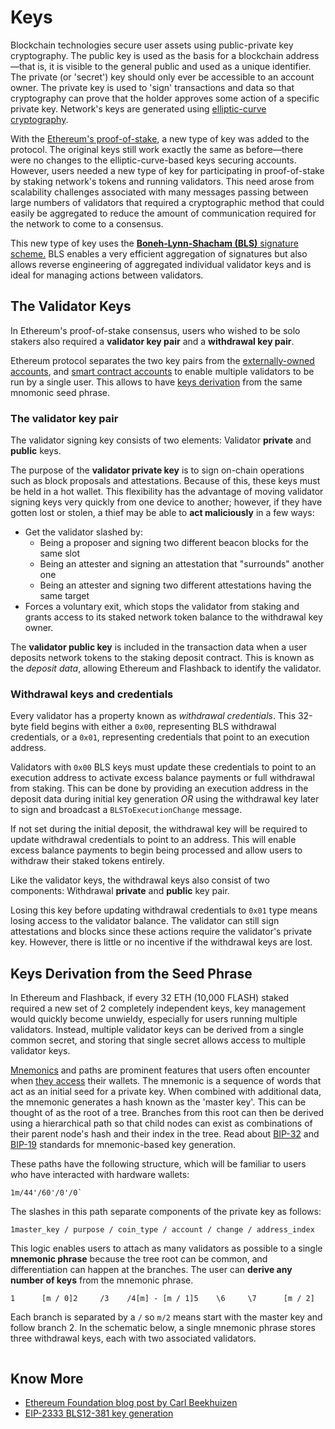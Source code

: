 # Keys

Blockchain technologies secure user assets using public-private key cryptography. The public key is used as the basis for a blockchain address—that is, it is visible to the general public and used as a unique identifier. The private (or 'secret') key should only ever be accessible to an account owner. The private key is used to 'sign' transactions and data so that cryptography can prove that the holder approves some action of a specific private key. Network's keys are generated using [elliptic-curve cryptography](https://en.wikipedia.org/wiki/Elliptic-curve\_cryptography).

With the [Ethereum's proof-of-stake](https://ethereum.org/en/developers/docs/consensus-mechanisms/pos/), a new type of key was added to the protocol. The original keys still work exactly the same as before—there were no changes to the elliptic-curve-based keys securing accounts. However, users needed a new type of key for participating in proof-of-stake by staking network's tokens and running validators. This need arose from scalability challenges associated with many messages passing between large numbers of validators that required a cryptographic method that could easily be aggregated to reduce the amount of communication required for the network to come to a consensus.

This new type of key uses the [**Boneh-Lynn-Shacham (BLS)** signature scheme.](https://wikipedia.org/wiki/BLS\_digital\_signature) BLS enables a very efficient aggregation of signatures but also allows reverse engineering of aggregated individual validator keys and is ideal for managing actions between validators.

## The Validator Keys <a href="#two-types-of-keys" id="two-types-of-keys"></a>

In Ethereum's proof-of-stake consensus, users who wished to be solo stakers also required a **validator key pair** and a **withdrawal key pair**.

Ethereum protocol separates the two key pairs from the [externally-owned accounts](../basics/accounts.md), and [smart contract accounts](../advanced/accounts-1.md) to enable multiple validators to be run by a single user. This allows to have [keys derivation](account-and-keys.md#deriving-keys-from-seed) from the same mnomonic seed phrase.

### The validator key pair <a href="#validator-key" id="validator-key"></a>

The validator signing key consists of two elements: Validator **private** and **public** keys.

The purpose of the **validator private key** is to sign on-chain operations such as block proposals and attestations. Because of this, these keys must be held in a hot wallet. This flexibility has the advantage of moving validator signing keys very quickly from one device to another; however, if they have gotten lost or stolen, a thief may be able to **act maliciously** in a few ways:

* Get the validator slashed by:
  * Being a proposer and signing two different beacon blocks for the same slot
  * Being an attester and signing an attestation that "surrounds" another one
  * Being an attester and signing two different attestations having the same target
* Forces a voluntary exit, which stops the validator from staking and grants access to its staked network token balance to the withdrawal key owner.

The **validator public key** is included in the transaction data when a user deposits network tokens to the staking deposit contract. This is known as the _deposit data_, allowing Ethereum and Flashback to identify the validator.

### Withdrawal keys and credentials <a href="#withdrawal-credentials" id="withdrawal-credentials"></a>

Every validator has a property known as _withdrawal credentials_. This 32-byte field begins with either a `0x00`, representing BLS withdrawal credentials, or a `0x01`, representing credentials that point to an execution address.

Validators with `0x00` BLS keys must update these credentials to point to an execution address to activate excess balance payments or full withdrawal from staking. This can be done by providing an execution address in the deposit data during initial key generation _OR_ using the withdrawal key later to sign and broadcast a `BLSToExecutionChange` message.

If not set during the initial deposit, the withdrawal key will be required to update withdrawal credentials to point to an address. This will enable excess balance payments to begin being processed and allow users to withdraw their staked tokens entirely.

Like the validator keys, the withdrawal keys also consist of two components: Withdrawal **private** and **public** key pair.

Losing this key before updating withdrawal credentials to `0x01` type means losing access to the validator balance. The validator can still sign attestations and blocks since these actions require the validator's private key. However, there is little or no incentive if the withdrawal keys are lost.

## Keys Derivation from the Seed Phrase <a href="#deriving-keys-from-seed" id="deriving-keys-from-seed"></a>

In Ethereum and Flashback, if every 32 ETH (10,000 FLASH) staked required a new set of 2 completely independent keys, key management would quickly become unwieldy, especially for users running multiple validators. Instead, multiple validator keys can be derived from a single common secret, and storing that single secret allows access to multiple validator keys.

[Mnemonics](https://en.bitcoinwiki.org/wiki/Mnemonic\_phrase) and paths are prominent features that users often encounter when [they access](https://ethereum.stackexchange.com/questions/19055/what-is-the-difference-between-m-44-60-0-0-and-m-44-60-0) their wallets. The mnemonic is a sequence of words that act as an initial seed for a private key. When combined with additional data, the mnemonic generates a hash known as the 'master key'. This can be thought of as the root of a tree. Branches from this root can then be derived using a hierarchical path so that child nodes can exist as combinations of their parent node's hash and their index in the tree. Read about [BIP-32](https://github.com/bitcoin/bips/blob/master/bip-0032.mediawiki) and [BIP-19](https://github.com/bitcoin/bips/blob/master/bip-0039.mediawiki) standards for mnemonic-based key generation.

These paths have the following structure, which will be familiar to users who have interacted with hardware wallets:

```
1m/44'/60'/0'/0`
```

The slashes in this path separate components of the private key as follows:

```
1master_key / purpose / coin_type / account / change / address_index
```

This logic enables users to attach as many validators as possible to a single **mnemonic phrase** because the tree root can be common, and differentiation can happen at the branches. The user can **derive any number of keys** from the mnemonic phrase.

```
1      [m / 0]2     /3    /4[m] - [m / 1]5    \6     \7      [m / 2]
```

Each branch is separated by a `/` so `m/2` means start with the master key and follow branch 2. In the schematic below, a single mnemonic phrase stores three withdrawal keys, each with two associated validators.

<figure><img src="https://ethereum.org/_next/image/?url=%2Fcontent%2Fdevelopers%2Fdocs%2Fconsensus-mechanisms%2Fpos%2Fkeys%2Fmultiple-keys.png&#x26;w=1920&#x26;q=75" alt=""><figcaption></figcaption></figure>

## Know More <a href="#further-reading" id="further-reading"></a>

* [Ethereum Foundation blog post by Carl Beekhuizen](https://blog.ethereum.org/2020/05/21/keys/)
* [EIP-2333 BLS12-381 key generation](https://eips.ethereum.org/EIPS/eip-2333)
